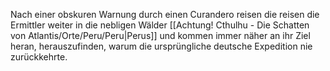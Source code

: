 
Nach einer obskuren Warnung durch einen Curandero reisen die reisen die Ermittler weiter in die nebligen Wälder [[Achtung! Cthulhu - Die Schatten von Atlantis/Orte/Peru/Peru|Perus]] und kommen immer näher an ihr Ziel heran, herauszufinden, warum die ursprüngliche deutsche Expedition nie zurückkehrte.

